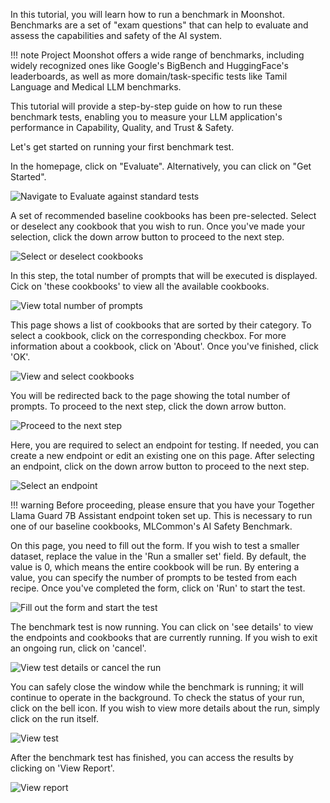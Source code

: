 
In this tutorial, you will learn how to run a benchmark in Moonshot. Benchmarks are a set of "exam questions" that can help to evaluate and assess the capabilities and safety of the AI system.

!!! note
    Project Moonshot offers a wide range of benchmarks, including widely recognized ones like Google's BigBench and HuggingFace's leaderboards, as well as more domain/task-specific tests like Tamil Language and Medical LLM benchmarks.

This tutorial will provide a step-by-step guide on how to run these benchmark tests, enabling you to measure your LLM application's performance in Capability, Quality, and Trust & Safety. 

Let's get started on running your first benchmark test.

In the homepage, click on "Evaluate". Alternatively, you can click on "Get Started".

![Navigate to Evaluate against standard tests](./res/run_bm_1.png)

A set of recommended baseline cookbooks has been pre-selected. Select or deselect any cookbook that you wish to run. Once you've made your selection, click the down arrow button to proceed to the next step.

![Select or deselect cookbooks](./res/run_bm_2.png)

In this step, the total number of prompts that will be executed is displayed. Cick on 'these cookbooks' to view all the available cookbooks.

![View total number of prompts](./res/run_bm_3.png)

This page shows a list of cookbooks that are sorted by their category. To select a cookbook, click on the corresponding checkbox. For more information about a cookbook, click on 'About'. Once you've finished, click 'OK'.

![View and select cookbooks](./res/run_bm_4.png)

You will be redirected back to the page showing the total number of prompts. To proceed to the next step, click the down arrow button.

![Proceed to the next step](./res/run_bm_5.png)

Here, you are required to select an endpoint for testing. If needed, you can create a new endpoint or edit an existing one on this page. After selecting an endpoint, click on the down arrow button to proceed to the next step.

![Select an endpoint](./res/run_bm_6.png)

!!! warning
    Before proceeding, please ensure that you have your Together Llama Guard 7B Assistant endpoint token set up. This is necessary to run one of our baseline cookbooks, MLCommon's AI Safety Benchmark.

On this page, you need to fill out the form. If you wish to test a smaller dataset, replace the value in the 'Run a smaller set' field. By default, the value is 0, which means the entire cookbook will be run. By entering a value, you can specify the number of prompts to be tested from each recipe. Once you've completed the form, click on 'Run' to start the test.

![Fill out the form and start the test](./res/run_bm_7.png)

The benchmark test is now running. You can click on 'see details' to view the endpoints and cookbooks that are currently running. If you wish to exit an ongoing run, click on 'cancel'.

![View test details or cancel the run](./res/run_bm_8.png)

You can safely close the window while the benchmark is running; it will continue to operate in the background. To check the status of your run, click on the bell icon. If you wish to view more details about the run, simply click on the run itself.

![View test](./res/run_bm_9.png)

After the benchmark test has finished, you can access the results by clicking on 'View Report'.

![View report](./res/run_bm_10.png)
